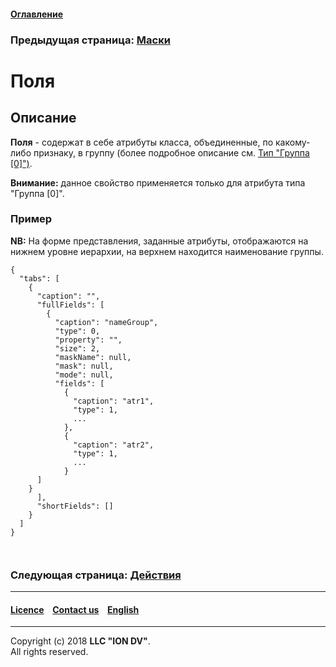 #### [Оглавление](/docs/ru/index.md)

### Предыдущая страница: [Маски](mask.md)

# Поля 

## Описание

**Поля** - содержат в себе атрибуты класса, объединенные, по какому-либо признаку, в группу (более подробное описание см. [Тип "Группа [0]")](type_group.md).

**Внимание:** данное свойство применяется только для атрибута типа "Группа [0]".

### Пример 

**NB:** На форме представления, заданные атрибуты, отображаются на нижнем уровне иерархии, на верхнем находится наименование группы.

```
{
  "tabs": [
    {
      "caption": "",
      "fullFields": [
        {
          "caption": "nameGroup",
          "type": 0,
          "property": "",
          "size": 2,
          "maskName": null,
          "mask": null,
          "mode": null,
          "fields": [
            {
              "caption": "atr1",
              "type": 1,
              ...
            },
            {
              "caption": "atr2",
              "type": 1,
              ...
            }
      ]
    }
      ],
      "shortFields": []
    }
  ]
}

  
```  


### Следующая страница: [Действия](commands.md)

--------------------------------------------------------------------------  


 #### [Licence](/LICENSE) &ensp;  [Contact us](https://iondv.com/portal/contacts) &ensp;  [English](/docs/en/2_system_description/metadata_structure/meta_view/fields.md)   &ensp;
<div><img src="https://mc.iondv.com/watch/local/docs/framework" style="position:absolute; left:-9999px;" height=1 width=1 alt="iondv metrics"></div>         



--------------------------------------------------------------------------  

Copyright (c) 2018 **LLC "ION DV"**.   
All rights reserved. 
